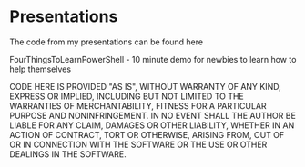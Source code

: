 # Presentations

The code from my presentations can be found here

FourThingsToLearnPowerShell - 10 minute demo for newbies to learn how to help themselves

CODE HERE IS PROVIDED "AS IS", WITHOUT WARRANTY OF ANY KIND, EXPRESS OR IMPLIED, INCLUDING BUT NOT LIMITED TO THE WARRANTIES OF MERCHANTABILITY, FITNESS FOR A PARTICULAR PURPOSE AND NONINFRINGEMENT. IN NO EVENT SHALL THE AUTHOR BE LIABLE FOR ANY CLAIM, DAMAGES OR OTHER LIABILITY, WHETHER IN AN ACTION OF CONTRACT, TORT OR OTHERWISE, ARISING FROM, OUT OF OR IN CONNECTION WITH THE SOFTWARE OR THE USE OR OTHER DEALINGS IN THE SOFTWARE.
